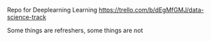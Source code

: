 Repo for Deeplearning Learning
https://trello.com/b/dEgMfGMJ/data-science-track

Some things are refreshers, some things are not
